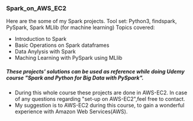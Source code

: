 ### Spark_on_AWS_EC2
Here are the some of my Spark projects.
Tool set: Python3, findspark, PySpark, Spark MLlib (for machine learning)
Topics covered:
* Introduction to Spark
* Basic Operations on Spark dataframes
* Data Anylysis with Spark
* Maching Learning with PySpark using MLlib

##### These projects' solutions can be used as reference while doing Udemy course "Spark and Python for Big Data with PySpark". 
  
* During this whole course these projects are done in AWS-EC2. In case of any questions regarding "set-up on AWS-EC2",feel free to contact.   
* My suggestion is to AWS-EC2 during this course, to gain a wonderful experience with Amazon Web Services(AWS).
